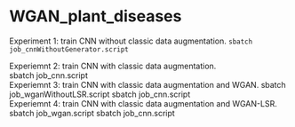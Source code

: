 # WGAN_plant_diseases
Experiment 1: train CNN without classic data augmentation.
`
              sbatch job_cnnWithoutGenerator.script  
`

Experiemnt 2: train CNN with classic data augmentation.  
              sbatch job_cnn.script  
Experiemnt 3: train CNN with classic data augmentation and WGAN.
              sbatch job_wganWithoutLSR.script  sbatch job_cnn.script  
Experiemnt 4: train CNN with classic data augmentation and WGAN-LSR.  
              sbatch job_wgan.script  sbatch job_cnn.script  
